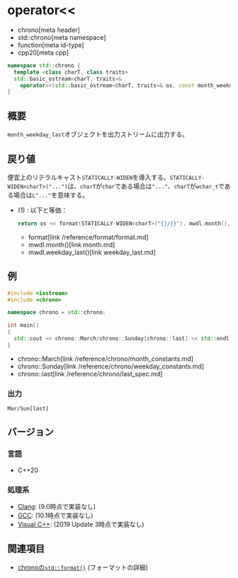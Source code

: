 # operator<<
* chrono[meta header]
* std::chrono[meta namespace]
* function[meta id-type]
* cpp20[meta cpp]

```cpp
namespace std::chrono {
  template <class charT, class traits>
  std::basic_ostream<charT, traits>&
    operator<<(std::basic_ostream<charT, traits>& os, const month_weekday_last& mwdl); // (1) C++20
}
```

## 概要
`month_weekday_last`オブジェクトを出力ストリームに出力する。


## 戻り値
便宜上のリテラルキャスト`STATICALLY-WIDEN`を導入する。`STATICALLY-WIDEN<charT>("...")`は、`charT`が`char`である場合は`"..."`、`charT`が`wchar_t`である場合は`L"..."`を意味する。

- (1) : 以下と等価：
    ```cpp
    return os << format(STATICALLY-WIDEN<charT>("{}/{}"), mwdl.month(), mwdl.weeday_last());
    ```
    * format[link /reference/format/format.md]
    * mwdl.month()[link month.md]
    * mwdl.weekday_last()[link weekday_last.md]


## 例
```cpp example
#include <iostream>
#include <chrono>

namespace chrono = std::chrono;

int main()
{
  std::cout << chrono::March/chrono::Sunday[chrono::last] << std::endl;
}
```
* chrono::March[link /reference/chrono/month_constants.md]
* chrono::Sunday[link /reference/chrono/weekday_constants.md]
* chrono::last[link /reference/chrono/last_spec.md]

### 出力
```
Mar/Sun[last]
```

## バージョン
### 言語
- C++20

### 処理系
- [Clang](/implementation.md#clang): (9.0時点で実装なし)
- [GCC](/implementation.md#gcc): (10.1時点で実装なし)
- [Visual C++](/implementation.md#visual_cpp): (2019 Update 3時点で実装なし)


## 関連項目
- [chronoの`std::format()`](/reference/chrono/format.md) (フォーマットの詳細)
